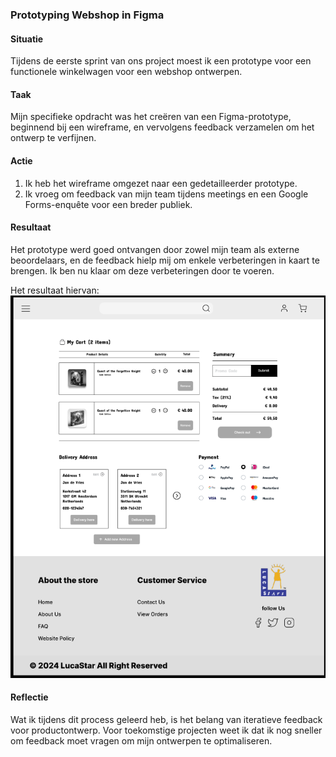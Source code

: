 ### Prototyping Webshop in Figma

#### Situatie

Tijdens de eerste sprint van ons project moest ik een prototype voor een functionele winkelwagen voor een
webshop ontwerpen.

#### Taak

Mijn specifieke opdracht was het creëren van een Figma-prototype, beginnend bij een wireframe, en vervolgens
feedback verzamelen om het ontwerp te verfijnen.

#### Actie

1. Ik heb het wireframe omgezet naar een gedetailleerder prototype.
2. Ik vroeg om feedback van mijn team tijdens meetings en een Google Forms-enquête voor een breder publiek.

#### Resultaat

Het prototype werd goed ontvangen door zowel mijn team als externe beoordelaars, en de feedback hielp mij om
enkele verbeteringen in kaart te brengen. Ik ben nu klaar om deze verbeteringen door te voeren.

Het resultaat hiervan:
![Shopping card prototype](image/shopping-card.png)

#### Reflectie

Wat ik tijdens dit process geleerd heb, is het belang van iteratieve feedback voor productontwerp. Voor
toekomstige projecten
weet ik dat ik nog sneller om feedback moet vragen om mijn ontwerpen te optimaliseren.